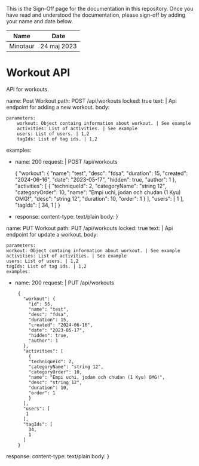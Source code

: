 <!-- sign-off-sheet:start -->
<!-- sign-off-cadence:1 month -->

This is the Sign-Off page for the documentation in this repository. Once you have read
and understood the documentation, please sign-off by adding your name and date below.

| Name     | Date        |
|----------|-------------|
| Minotaur | 24 maj 2023 |

<!-- sign-off-sheet:end -->

# Workout API

API for workouts.

<api>
name: Post Workout
path: POST /api/workouts
locked: true
text: |
      Api endpoint for adding a new workout.
body: 

    parameters:
        workout: Object containg information about workout. | See example
        activities: List of activities. | See example
        users: List of users. | 1,2
        tagIds: List of tag ids. | 1,2
examples:
  - name: 200 
    request: | 
      POST /api/workouts
  
       {
         "workout": {
           "name": "test",
           "desc": "fdsa",
           "duration": 15,
           "created": "2024-06-16",
           "date": "2023-05-17",
           "hidden": true,
           "author": 1
         },
         "activities": [
           {
           "techniqueId": 2,
           "categoryName": "string 12",
           "categoryOrder": 10,
           "name": "Empi uchi, jodan och chudan (1 Kyu) OMG!",
           "desc": "string 12",
           "duration": 10,
           "order": 1
           }
         ],
         "users": [
          1
         ],
         "tagIds": [
           34,
           1
         ]
       }
-   response:
    content-type: text/plain
    body: <empty>
      } 
</api>

<api>
    name: PUT Workout
    path: PUT /api/workouts
    locked: true
    text: |
    Api endpoint for update a workout.
    body:

    parameters:
    workout: Object containg information about workout. | See example
    activities: List of activities. | See example
    users: List of users. | 1,2
    tagIds: List of tag ids. | 1,2
    examples:
- name: 200
  request: |
  PUT /api/workouts

       {
         "workout": {
           "id": 55,
           "name": "test",
           "desc": "fdsa",
           "duration": 15,
           "created": "2024-06-16",
           "date": "2023-05-17",
           "hidden": true,
           "author": 1
         },
         "activities": [
           {
           "techniqueId": 2,
           "categoryName": "string 12",
           "categoryOrder": 10,
           "name": "Empi uchi, jodan och chudan (1 Kyu) OMG!",
           "desc": "string 12",
           "duration": 10,
           "order": 1
           }
         ],
         "users": [
          1
         ],
         "tagIds": [
           34,
           1
         ]
       }
 
 response:
    content-type: text/plain
    body: <empty>
    }
</api>